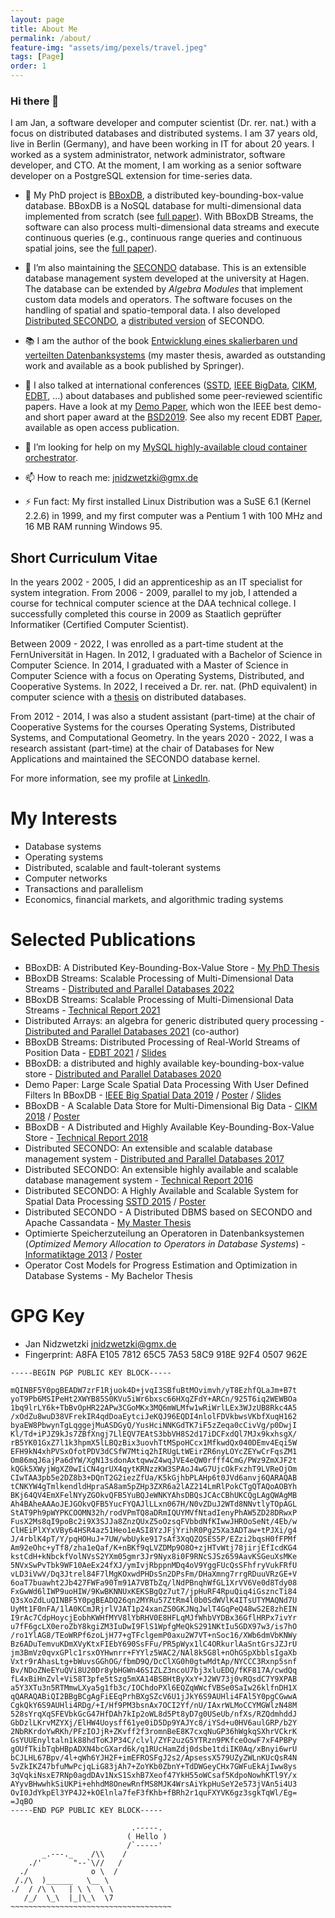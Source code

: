 ```yaml
---
layout: page
title: About Me
permalink: /about/
feature-img: "assets/img/pexels/travel.jpeg"
tags: [Page]
order: 1
---
```


### Hi there 👋

I am Jan, a software developer and computer scientist (Dr. rer. nat.) with a focus on distributed databases and distributed systems. I am 37 years old, live in Berlin (Germany), and have been working in IT for about 20 years. I worked as a system administrator, network administrator, software developer, and CTO. At the moment, I am working as a senior software developer on a PostgreSQL extension for time-series data.

- 🔭 My PhD project is [BBoxDB](https://bboxdb.org), a distributed key-bounding-box-value database. BBoxDB is a NoSQL database for multi-dimensional data implemented from scratch (see [full paper](https://link.springer.com/article/10.1007/s10619-019-07275-w)). With BBoxDB Streams, the software can also process multi-dimensional data streams and execute continuous queries (e.g., continuous range queries and continuous spatial joins, see the [full paper](https://link.springer.com/article/10.1007/s10619-022-07408-8)).

- 🌱 I’m also maintaining the [SECONDO](https://secondo-database.github.io) database. This is an extensible database management system developed at the university at Hagen. The database can be extended by _Algebra Modules_ that implement custom data models and operators. The software focuses on the handling of spatial and spatio-temporal data. I also developed [Distributed SECONDO](https://secondo-database.github.io/DSecondo/DSECONDO-Website/index.html), a [distributed version](https://link.springer.com/chapter/10.1007/978-3-319-22363-6_28) of SECONDO.

- 📚 I am the author of the book [Entwicklung eines skalierbaren und verteilten Datenbanksystems](https://www.springer.com/de/book/9783658124434) (my master thesis, awarded as outstanding work and available as a book published by Springer). 

- 💬 I also talked at international conferences ([SSTD](http://sstd2015.org/), [IEEE BigData](http://cse.ucdenver.edu/~BSD2019/), [CIKM](https://www.cikm2018.units.it/), [EDBT](https://edbticdt2021.cs.ucy.ac.cy/), ...) about databases and published some peer-reviewed  scientific papers. Have a look at my [Demo Paper](https://ieeexplore.ieee.org/document/9005999), which won the IEEE best demo- and short paper award at the [BSD2019](http://cse.ucdenver.edu/~BSD2019/). See also my recent EDBT [Paper](https://edbt2021proceedings.github.io/docs/p170.pdf), available as open access publication.

- 🤔 I’m looking for help on my [MySQL highly-available cloud container orchestrator](https://github.com/jnidzwetzki/mysql-ha-cloud).

- 📫 How to reach me: jnidzwetzki@gmx.de 

- ⚡ Fun fact: My first installed Linux Distribution was a SuSE 6.1 (Kernel 2.2.6) in 1999, and my first computer was a Pentium 1 with 100 MHz and 16 MB RAM running Windows 95.

## Short Curriculum Vitae

In the years 2002 - 2005, I did an apprenticeship as an IT specialist for system integration. From 2006 - 2009, parallel to my job, I attended a course for technical computer science at the DAA technical college. I successfully completed this course in 2009 as Staatlich geprüfter Informatiker (Certified Computer Scientist). 

Between 2009 - 2022, I was enrolled as a part-time student at the FernUniversität in Hagen. In 2012, I graduated with a Bachelor of Science in Computer Science. In 2014, I graduated with a Master of Science in Computer Science with a focus on Operating Systems, Distributed, and Cooperative Systems. In 2022, I received a Dr. rer. nat. (PhD equivalent) in computer science with a [thesis](https://ub-deposit.fernuni-hagen.de/receive/mir_mods_00001836) on distributed databases. 

From 2012 - 2014, I was also a student assistant (part-time) at the chair of Cooperative Systems for the courses Operating Systems, Distributed Systems, and Computational Geometry. In the years 2020 - 2022, I was a research assistant (part-time) at the chair of Databases for New Applications and maintained the SECONDO database kernel.

For more information, see my profile at [LinkedIn](https://www.linkedin.com/in/jnidzwetzki).

# My Interests

* Database systems
* Operating systems
* Distributed, scalable and fault-tolerant systems
* Computer networks
* Transactions and parallelism
* Economics, financial markets, and algorithmic trading systems

# Selected Publications

* BBoxDB: A Distributed Key-Bounding-Box-Value Store - [My PhD Thesis](https://ub-deposit.fernuni-hagen.de/receive/mir_mods_00001836)
* BBoxDB Streams: Scalable Processing of Multi-Dimensional Data Streams - [Distributed and Parallel Databases 2022](https://doi.org/10.1007/s10619-022-07408-8)
* BBoxDB Streams: Scalable Processing of Multi-Dimensional Data Streams - [Technical Report 2021](https://ub-deposit.fernuni-hagen.de/receive/mir_mods_00001727)
* Distributed Arrays: an algebra for generic distributed query processing - [Distributed and Parallel Databases 2021](https://link.springer.com/article/10.1007/s10619-021-07325-2) (co-author)
* BBoxDB Streams: Distributed Processing of Real-World Streams of Position Data - [EDBT 2021](https://edbt2021proceedings.github.io/docs/p170.pdf) / [Slides](/assets/downloads/bboxdb_streams_edbt2021_slides.pdf)
* BBoxDB: a distributed and highly available key-bounding-box-value store - [Distributed and Parallel Databases 2020](https://link.springer.com/article/10.1007/s10619-019-07275-w)
* Demo Paper: Large Scale Spatial Data Processing With User Defined Filters In BBoxDB - [IEEE Big Spatial Data 2019](https://ieeexplore.ieee.org/document/9005999) / [Poster](/assets/downloads/bsd2019_poster.pdf) / [Slides](/assets/downloads/bboxdb_udf_slides_ieee_bigdata_2019.pdf)
* BBoxDB - A Scalable Data Store for Multi-Dimensional Big Data - [CIKM 2018](https://dl.acm.org/citation.cfm?id=3269208) / [Poster](/assets/downloads/cikm2018_poster.pdf)
* BBoxDB - A Distributed and Highly Available Key-Bounding-Box-Value Store - [Technical Report 2018](https://ub-deposit.fernuni-hagen.de/receive/mir_mods_00001277)
* Distributed SECONDO: An extensible and scalable database management system - [Distributed and Parallel Databases 2017](https://link.springer.com/article/10.1007%2Fs10619-017-7198-9)
* Distributed SECONDO: An extensible highly available and scalable database management system - [Technical Report 2016](https://www.fernuni-hagen.de/imperia/md/content/fakultaetfuermathematikundinformatik/forschung/berichte/bericht_371.pdf)
* Distributed SECONDO: A Highly Available and Scalable System for Spatial Data Processing [SSTD 2015](https://link.springer.com/chapter/10.1007%2F978-3-319-22363-6_28) / [Poster](/assets/downloads/sstd2015_poster.pdf)
* Distributed SECONDO - A Distributed DBMS based on SECONDO and Apache Cassandata - [My Master Thesis](https://www.springer.com/de/book/9783658124434)
* Optimierte Speicherzuteilung an Operatoren in Datenbanksystemen (_Optimized Memory Allocation to Operators in Database Systems_) - [Informatiktage 2013](https://dl.gi.de/handle/20.500.12116/4635) / [Poster](/assets/downloads/gi2013_poster.pdf)
* Operator Cost Models for Progress Estimation and Optimization in Database Systems - My Bachelor Thesis

# GPG Key
* Jan Nidzwetzki <jnidzwetzki@gmx.de>
* Fingerprint: A8FA E105 7812 65C5 7A53 58C9 918E 92F4 0507 962E

```
-----BEGIN PGP PUBLIC KEY BLOCK-----

mQINBF5Y0pgBEADW7zrF1Rjuok4D+jvqI3SBfuBtMOvimvh/yT8EzhfQLaJm+B7t
yoT9Pb6MSIPeHt2XWYB85S0KVu5iWr6bxsc66HXqZFdY+ARCn/925T6iq2WEWBOa
1bq9lrLY6k+TbBvOpHR22APw3CGoMKx3MQ6mWLMfw1wRiWrlLEx3WJzUB8Rkc4A5
/xOdZu8wuD38VFrekIR4qdDoaEytciJeKQJ96EQDI4nlolFDVkbwsVKbfXuqH162
byaEW8PbwynTgLqggejMuASDGyQ/YusHciNNKGdTK7iF5zZeqa0cCivVg/p0DwjI
Kl/Td+iPJZ9kJs7ZBfXngj7LlEQV7EAtS3bbVH8S2d17iDCFxdQl7MJx9kxhsgX/
rB5YK01GxZ7l1k3hpmX5lLBQzBix3uovhTtMSpoHCcx1MfkwdQx040DEmv4Eqi5W
EFH9kN4xhPVSxOfotPDV3dCSfW7Mtiq2hIRUgLtWEirZR6nyLOYcZEYwCrFqsZM1
Om86mqJ6ajPa6dYW/XgN13sdonAxtqwwZ4wqJVE4eQW0rfff4CmG/PWz9ZmXJF2t
kQGk5XWyjWgXZ0wIiCN4grUX4qytKRNzzKW3SPAoJ4wG7UjcOkFxzhT9LVReOjOm
CIwTAA3pb5e2DZ8b3+DQnT2G2iezZfUa/K5kGjhbPLAHp6t0JVd6anvj6QARAQAB
tCNKYW4gTmlkendldHpraSA8am5pZHp3ZXR6a2lAZ214LmRlPokCTgQTAQoAOBYh
BKj64QV4EmXFelNYyZGOkvQFB5YuBQJeWNKYAhsDBQsJCAcCBhUKCQgLAgQWAgMB
Ah4BAheAAAoJEJGOkvQFB5YucFYQAJlLLxn067H/N0vZDuJ2WTd8NNvtlyTOpAGL
StAT9Ph9pWYPKCOOMN32h/rodVPmTQ8aDRmIQUYMVfNtadIenyPhAW5ZD28DRwxP
FusX2Ms8qI9poBc2i9X3SJJa8ZnzQUxZ5oOzsqFVbbdNfKIwwJHROoSeNt/4Eb/w
ClHEiPlXYxVBy64HSR4az51Heo1eASI8YzJFjYrihR0Pg25Xa3ADTaw+tPJXi/g4
J/4rblK4pT/Y/pqHOHuJ+7UW/wbUyke917sAf3XqQZQSES5P/EZzi2bqsH0fFPMf
Am92eOhc+yTf8/zha1eQaf/K+nBKf9qLVZDMp9O8O+zjHTvWtj78jirjEfIcdKG4
kstCdH+kNbckfVolNVsS2YXm05gmr3Jr9Nyx8i0F9RNcSJSz659AavKSGeuXsMKe
5NVxSwPvTbk9WF10AeEx24fXJ/ymIvjRbppnMDq4oV9YggFUcQsSFhfryVukFRfU
vLD3iVwV/Dq3Jtrel84F7lMgKOxwdPHDsSn2DPsFm/DHaXmng7rrgRDuuVRzGE+V
6oaT7buawht2Jb427FWFa90Tm91A7VBTbZq/lNdPBnqhWfGL1XrVV6Ve0d8Tdy08
FxGwWd6lIWP9uoHIW/9KwBKNNUxKEKSBgQz7ut7/jpHuRF4RpuQiq4iGszncTi84
Q3sXoZdLuQINBF5Y0pgBEADQ26qn2MYRu57ZtRm4l0b0SdWVlK4ITsUTYMAQNd7U
UyMt1F0nFA/1lA0KCmJRjrlVJAT1p24xanZS0GKJNqJwlT4GqPeQ48wS2E8zhEIN
I9rAc7CdpHoycjEobhKWHfMYV8lYbRHV0E8HFLqMJfWhbVYDBx36GflHRPx7ivYr
u7fF6gcLX0eroZbY8kgiZM3IuDwI9FlS1WpfgMeQkS291NKtIu5GDX97w3/is7hO
/ro1YlAG8/TEoWRPf6zoLjH77+gTFclgemP0axu2W7VT+nSoc16/XWb6dmVbKNWy
Bz6ADuTemvuKDmXVyKtxFIEbY690SsFFu/PR5pWyx1lC4ORkurlAaSntGrsJZJrU
jm3BmVz0qvxGPlc1rsxOYHwnrr+FYYlz5WAC2/NAl8k5G8l+nOhGSpXbblsIgaXb
Vxtr9rAhasLtg+bWuvsGGhOG/fbmD9Q/DcClXG0h0gtwMdtAp/NYCCC3Rxnp5snf
Bv/NDoZNeEYuQVi8U20Dr8ybHGWn46SIZLZ3ncoU7bj3xluEDQ/fKF817A/cwdQq
fL4xBiHnZvl+Vi58T3pfe5tSzg5mXA14BSBHtByXxY+J2WV73j0vRQsdC7Y9XPAB
a5Y3XTu3n5RTMmwLXya5g1fb3c/IOChdoPXl6EQZqWWcfVBSe0SaIw26klfnDH1X
qQARAQABiQI2BBgBCgAgFiEEqPrhBXgSZcV6U1jJkY6S9AUHli4FAl5Y0pgCGwwA
CgkQkY6S9AUHli4RDg/+I/Hf9PM3bsnAx7OCI2Yf/nU/IAxrWLMoCCYMGWlzN48M
528sYrqXqSFEVbkGcG47HfDAh7kIp2oWL8d5Pt8yD7g0USeUb/nfXs/RZQdmhddJ
GbDzlLKrvMZYXj/ElHW4Uoysff61ye0iD5Dp9YAJYc8/iYSd+u0HV6aulGRP/b2Y
2NbRKrdoYwRKh/PFzIOJjR+ZKvff2f3romnBeE8K7cxqNuGP36hWgkqSXhrVCkrK
GsYUUEnyltaln1k88hdToKJP34C/clvl/ZYF2uzG5YTRzn9PKfceOowF7xF4PBPy
gOUfTkibTqbHBpADXN4bcGXard6k/q1RUcHamZdj0dsbe1tdiIK0Aq/xBnyi6wrU
bCJLHL67Bpv/4l+qWh6YJH2F+imEFROSFgJ2s2/ApsessX579UZyZWLnKUcQsR4N
5vZkIKZ47bfuMwPcjqLiG83jAh7+ZoYKb0ZbnY+TdDWGeyCHx7GWFuEkAjIww8ys
3qVqkiNsxE7RNp0agdDAv1NxS1SxhB7Xeof47YkH55oWCsaf5KdpoNowhKTl9Y/x
AYyvBHwwhkSiUKPi+ehhdM8OnewRnfMS8MJK4WrsAiYkpHuSeY2e573jVAn5i4U3
OvI0JdYkpEl3YP4J2+kOElnla7feF3fKhb+fBRh2r1quFXYVK6gz3sgkTqWl/Eg=
=JqBO
-----END PGP PUBLIC KEY BLOCK-----
```

```
                           .-----.
                          ( Hello )
                          /`-----'
       _.---._    /\\    /
    ./'       "--`\//   /
  ./              o \  /
 /./\  )______   \__ \
./  / /\ \   | \ \  \ \
   /_/  \_\  |_|\_\  \7
~~~~~~~~~~~~~~~~~~~~~~~~~~~~~~~~~~~~
```

